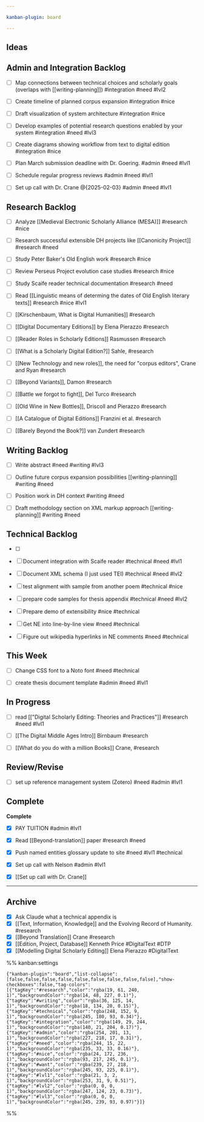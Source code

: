 ```yaml
---

kanban-plugin: board

---
```


## Ideas



## Admin and Integration Backlog

- [ ] Map connections between technical choices and scholarly goals (overlaps with [[writing-planning]]) #integration #need #lvl2
- [ ] Create timeline of planned corpus expansion #integration #nice
- [ ] Draft visualization of system architecture #integration #nice
- [ ] Develop examples of potential research questions enabled by your system #integration #need #lvl3
- [ ] Create diagrams showing workflow from text to digital edition #integration #nice
- [ ] Plan March submission deadline with Dr. Goering. #admin #need #lvl1
- [ ] Schedule regular progress reviews #admin #need #lvl1
- [ ] Set up call with Dr. Crane @{2025-02-03} #admin #need #lvl1


## Research Backlog

- [ ] Analyze [[Medieval Electronic Scholarly Alliance (MESA)]] #research #nice
- [ ] Research successful extensible DH projects like [[Canonicity Project]] #research #need
- [ ] Study Peter Baker's Old English work #research #nice
- [ ] Review Perseus Project evolution case studies #research #nice
- [ ] Study Scaife reader technical documentation #research #need
- [ ] Read [[Linguistic means of determing the dates of Old English literary texts]] #research #nice #lvl1
- [ ] [[Kirschenbaum, What is Digital Humanities]] #research
- [ ] [[Digital Documentary Editions]] by Elena Pierazzo #research
- [ ] [[Reader Roles in Scholarly Editions]] Rasmussen #research
- [ ] [[What is a Scholarly Digital Edition?]] Sahle, #research
- [ ] [[New Technology and new roles]], the need for "corpus editors", Crane and Ryan #research
- [ ] [[Beyond Variants]], Damon #research
- [ ] [[Battle we forgot to fight]], Del Turco #research
- [ ] [[Old Wine in New Bottles]], Driscoll and Pierazzo #research
- [ ] [[A Catalogue of Digital Editions]] Franzini et al. #research
- [ ] [[Barely Beyond the Book?]] van Zundert #research


## Writing Backlog

- [ ] Write abstract #need #writing #lvl3
- [ ] Outline future corpus expansion possibilities [[writing-planning]] #writing #need
- [ ] Position work in DH context #writing #need
- [ ] Draft methodology section on XML markup approach [[writing-planning]] #writing #need


## Technical Backlog

- [ ] 
- [ ] Document integration with Scaife reader #technical #need #lvl1
- [ ] Document XML schema (I just used TEI) #technical #need #lvl2
- [ ] test alignment with sample from another poem #technical #nice
- [ ] prepare code samples for thesis appendix #technical #need #lvl2
- [ ] Prepare demo of extensibility #nice #technical
- [ ] Get NE into line-by-line view #need #technical
- [ ] Figure out wikipedia hyperlinks in NE comments #need #technical


## This Week

- [ ] Change CSS font to a Noto font #need #technical
- [ ] create thesis document template #admin #need #lvl1


## In Progress

- [ ] read [["Digital Scholarly Editing: Theories and Practices"]] #research #need #lvl1
- [ ] [[The Digital Middle Ages Intro]] Birnbaum #research
- [ ] [[What do you do with a million Books]] Crane, #research


## Review/Revise

- [ ] set up reference management system (Zotero) #need #admin #lvl1


## Complete

**Complete**
- [x] PAY TUITION #admin #lvl1
- [x] Read [[Beyond-translation]] paper #research #need
- [x] Push named entities glossary update to site #need #lvl1 #technical
- [x] Set up call with Nelson #admin #lvl1
- [x] [[Set up call with Dr. Crane]]


***

## Archive

- [x] Ask Claude what a technical appendix is
- [x] [[Text, Information, Knowledge]] and the Evolving Record of Humanity. #research
- [x] [[Beyond Translation]] Crane #research
- [x] [[Edition, Project, Database]] Kenneth Price #DigitalText #DTP
- [x] [[Modelling Digital Scholarly Editing]] Elena Pierazzo #DigitalText

%% kanban:settings
```
{"kanban-plugin":"board","list-collapse":[false,false,false,false,false,false,false,false,false],"show-checkboxes":false,"tag-colors":[{"tagKey":"#research","color":"rgba(19, 61, 240, 1)","backgroundColor":"rgba(14, 48, 227, 0.1)"},{"tagKey":"#writing","color":"rgba(36, 125, 14, 1)","backgroundColor":"rgba(18, 134, 20, 0.15)"},{"tagKey":"#technical","color":"rgba(248, 152, 9, 1)","backgroundColor":"rgba(245, 180, 93, 0.34)"},{"tagKey":"#integration","color":"rgba(149, 29, 244, 1)","backgroundColor":"rgba(140, 21, 204, 0.17)"},{"tagKey":"#admin","color":"rgba(254, 201, 13, 1)","backgroundColor":"rgba(227, 218, 17, 0.31)"},{"tagKey":"#need","color":"rgba(244, 15, 22, 1)","backgroundColor":"rgba(235, 33, 33, 0.16)"},{"tagKey":"#nice","color":"rgba(24, 172, 236, 1)","backgroundColor":"rgba(93, 217, 245, 0.1)"},{"tagKey":"#want","color":"rgba(239, 27, 218, 1)","backgroundColor":"rgba(245, 93, 225, 0.1)"},{"tagKey":"#lvl1","color":"rgba(21, 3, 2, 1)","backgroundColor":"rgba(253, 31, 9, 0.51)"},{"tagKey":"#lvl2","color":"rgba(0, 0, 0, 1)","backgroundColor":"rgba(247, 124, 23, 0.73)"},{"tagKey":"#lvl3","color":"rgba(0, 0, 0, 1)","backgroundColor":"rgba(245, 239, 93, 0.97)"}]}
```
%%